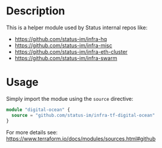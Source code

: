 # Description

This is a helper module used by Status internal repos like:

* https://github.com/status-im/infra-hq
* https://github.com/status-im/infra-misc
* https://github.com/status-im/infra-eth-cluster
* https://github.com/status-im/infra-swarm

# Usage

Simply import the modue using the `source` directive:
```terraform
module "digital-ocean" {
  source = "github.com/status-im/infra-tf-digital-ocean"
}
```

For more details see:
https://www.terraform.io/docs/modules/sources.html#github
